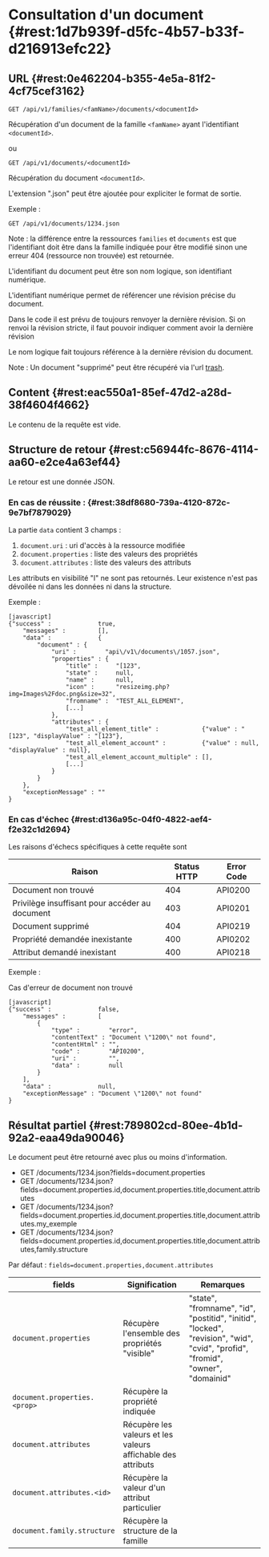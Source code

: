 # Consultation d'un document  {#rest:1d7b939f-d5fc-4b57-b33f-d216913efc22}

## URL {#rest:0e462204-b355-4e5a-81f2-4cf75cef3162}

    GET /api/v1/families/<famName>/documents/<documentId>

Récupération d'un document de la famille `<famName>` ayant l'identifiant
`<documentId>`. 

ou

    GET /api/v1/documents/<documentId>

Récupération du document `<documentId>`.

L'extension ".json" peut être ajoutée pour expliciter le format de sortie.

Exemple :

    GET /api/v1/documents/1234.json

Note : la différence entre la ressources `families` et `documents` est que
l'identifiant doit être dans la famille indiquée pour être modifié sinon une
erreur 404 (ressource non trouvée) est retournée.

L'identifiant du document peut être son nom logique, son identifiant numérique.

L'identifiant numérique permet de référencer une révision précise du document.

<span class="flag fixme">Dans le code il est prévu de toujours renvoyer la dernière révision.
Si on renvoi la révision stricte, il faut pouvoir indiquer comment avoir la dernière révision
</span>

Le nom logique fait toujours référence à la dernière révision du document.

Note : Un document "supprimé" peut être récupéré via l'url [trash][trash].

## Content {#rest:eac550a1-85ef-47d2-a28d-38f4604f4662}

Le contenu de la requête est vide.

## Structure de retour {#rest:c56944fc-8676-4114-aa60-e2ce4a63ef44}

Le retour est une donnée JSON.

### En cas de réussite : {#rest:38df8680-739a-4120-872c-9e7bf7879029}

La partie `data` contient 3 champs :

1.  `document.uri` : uri d'accès à la ressource modifiée
1.  `document.properties` : liste des valeurs des propriétés
1.  `document.attributes` : liste des valeurs des attributs

Les attributs en visibilité "I" ne sont pas retournés. Leur existence n'est pas
dévoilée ni dans les données ni dans la structure.

Exemple :

    [javascript]
    {"success" :             true,
        "messages" :         [],
        "data" :             {
            "document" : {
                "uri" :        "api\/v1\/documents\/1057.json",
                "properties" : {
                    "title" :     "[123",
                    "state" :     null,
                    "name" :      null,
                    "icon" :      "resizeimg.php?img=Images%2Fdoc.png&size=32",
                    "fromname" :  "TEST_ALL_ELEMENT",
                    [...]
                },
                "attributes" : {
                    "test_all_element_title" :            {"value" : "[123", "displayValue" : "[123"},
                    "test_all_element_account" :          {"value" : null, "displayValue" : null},
                    "test_all_element_account_multiple" : [],
                    [...]
                }
            }
        },
        "exceptionMessage" : ""
    }

### En cas d'échec {#rest:d136a95c-04f0-4822-aef4-f2e32c1d2694}

Les raisons d'échecs spécifiques à cette requête sont 

|                     Raison                     | Status HTTP | Error Code |
| ---------------------------------------------- | ----------- | ---------- |
| Document non trouvé                            |         404 | API0200    |
| Privilège insuffisant pour accéder au document |         403 | API0201    |
| Document supprimé                              |         404 | API0219    |
| Propriété demandée inexistante                 |         400 | API0202    |
| Attribut demandé inexistant                    |         400 | API0218    |

Exemple : 

Cas d'erreur de document non trouvé

    [javascript]
    {"success" :             false,
        "messages" :         [
            {
                "type" :        "error",
                "contentText" : "Document \"1200\" not found",
                "contentHtml" : "",
                "code" :        "API0200",
                "uri" :         "",
                "data" :        null
            }
        ],
        "data" :             null,
        "exceptionMessage" : "Document \"1200\" not found"
    }

## Résultat partiel {#rest:789802cd-80ee-4b1d-92a2-eaa49da90046}

Le document peut être retourné avec plus ou moins d'information.

* GET /documents/1234.json?fields=document.properties
* GET /documents/1234.json?fields=document.properties.id,document.properties.title,document.attributes
* GET /documents/1234.json?fields=document.properties.id,document.properties.title,document.attributes.my_exemple
* GET /documents/1234.json?fields=document.properties.id,document.properties.title,document.attributes,family.structure

Par défaut : `fields=document.properties,document.attributes`

|           fields                   |                        Signification                         |                                                           Remarques                                                           |
| ---------------------------------- | ------------------------------------------------------------ | ----------------------------------------------------------------------------------------------------------------------------- |
| `document.properties`              | Récupère l'ensemble des propriétés "visible"                 | "state", "fromname", "id", "postitid", "initid", "locked", "revision", "wid", "cvid", "profid", "fromid", "owner", "domainid" |
| `document.properties.<prop>`       | Récupère la propriété indiquée                               |                                                                                                                               |
| `document.attributes`              | Récupère les valeurs et les valeurs affichable des attributs |                                                                                                                               |
| `document.attributes.<id>`         | Récupère la valeur d'un attribut particulier                 |                                                                                                                               |
| `document.family.structure`        | Récupère la structure de la famille                          |                                                                                                                               |

[trash]: #rest:52be10c1-9f46-456b-a22f-24909386567